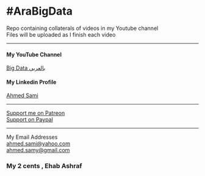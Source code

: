 # #AraBigData
Repo containing collaterals of videos in my Youtube channel  
Files will be uploaded as I finish each video

***

#### **My YouTube Channel**
[Big Data بالعربي](https://www.youtube.com/channel/UCFEnFy6vRzxYXslnY6mEweQ)  

#### My Linkedin Profile
[Ahmed Sami](https://www.linkedin.com/in/ahmed-sami-a173138/)  
***
  
[Support me on Patreon](https://www.patreon.com/user?u=43417528)  
[Support on Paypal](https://www.paypal.com/paypalme/ahmedsami1976)

***
  
My Email Addresses  
<ahmed.sami@yahoo.com>  
<ahmed.samy@gmail.com>


### My 2 cents , Ehab Ashraf 